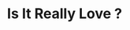 ---
pid: ch54
title: Is It Really Love ?
location_transcription: City Hall / Love Park
coordinates: "[-75.1668216, 39.9536165]"
zipcode: NJ08061
gen_neighborhood: 
neighborhood: 
outside_phl: Mt Royal NJ
age: '50'
age_range: 50-59
instagram: 
image_file_name: ch_54.jpg
proposal_transcription: |-
  Philadephia is said to be the //City of Brotherly Love//, but is it really?
  -person
  -fractured
  -happy/sad face
  -upside down heart
  -shredded flag
topic: Social Justice,Love
topic_summary: 0, 0, 0
type: Other No Form,Image
keywords_other: 
credit: Blu Jewel
image_labels: 
twitter: 
facebook: 
permalink: "/monuments/ch54/"
layout: item-page
---